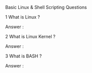 Basic Linux & Shell Scripting Questions

1 What is Linux ?

Answer : 


2 What is Linux Kernel ?

Answer :

3 What is BASH ?

Answer :



